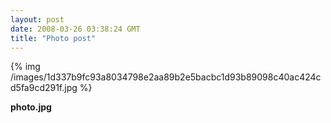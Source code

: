 ```yaml
---
layout: post
date: 2008-03-26 03:38:24 GMT
title: "Photo post"
---
```

{% img /images/1d337b9fc93a8034798e2aa89b2e5bacbc1d93b89098c40ac424cd5fa9cd291f.jpg %}

<b>photo.jpg</b>